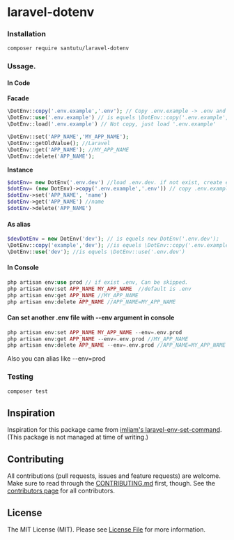 # laravel-dotenv

### Installation

```bash
composer require santutu/laravel-dotenv
```

### Ussage.

#### In Code

__Facade__
```php
\DotEnv::copy('.env.example','.env'); // Copy .env.example -> .env and load .env. if already exist, backup to .env.temp
\DotEnv::use('.env.example') // is equels \DotEnv::copy('.env.example','.env');
\DotEnv::load('.env.example') // Not copy, just load '.env.example'

\DotEnv::set('APP_NAME','MY_APP_NAME');
\DotEnv::getOldValue(); //Laravel
\DotEnv::get('APP_NAME'); //MY_APP_NAME
\DotEnv::delete('APP_NAME');
```

__Instance__

```php
$dotEnv= new DotEnv('.env.dev') //load .env.dev. if not exist, create empty file. 
$dotEnv= (new DotEnv)->copy('.env.example','.env')) // copy .env.example -> .env. if already exist, backup to .env.temp
$dotEnv->set('APP_NAME', 'name')
$dotEnv->get('APP_NAME') //name
$dotEnv->delete('APP_NAME')

````

#### As alias
```php
$devDotEnv = new DotEnv('dev'); // is equels new DotEnv('.env.dev'); 
\DotEnv::copy('example','dev'); //is equels \DotEnv::copy('.env.example','.env.dev'); 
\DotEnv::use('dev'); //is equels \DotEnv::use('.env.dev') 
```


#### In Console

```php
php artisan env:use prod // if exist .env, Can be skipped.
php artisan env:set APP_NAME MY_APP_NAME  //default is .env
php artisan env:get APP_NAME //MY_APP_NAME 
php artisan env:delete APP_NAME //APP_NAME=MY_APP_NAME
```

#### Can set another .env file with --env argument in console 

```php
php artisan env:set APP_NAME MY_APP_NAME --env=.env.prod
php artisan env:get APP_NAME --env=.env.prod //MY_APP_NAME 
php artisan env:delete APP_NAME --env=.env.prod //APP_NAME=MY_APP_NAME
```

Also you can alias like --env=prod 

### Testing

``` bash
composer test
```

## Inspiration
Inspiration for this package came from [imliam's laravel-env-set-command](https://github.com/imliam/laravel-env-set-command).
(This package is not managed at time of writing.)

## Contributing
All contributions (pull requests, issues and feature requests) are
welcome. Make sure to read through the [CONTRIBUTING.md](CONTRIBUTING.md) first,
though. See the [contributors page](../../graphs/contributors) for all contributors.


## License

The MIT License (MIT). Please see [License File](LICENSE.md) for more information.